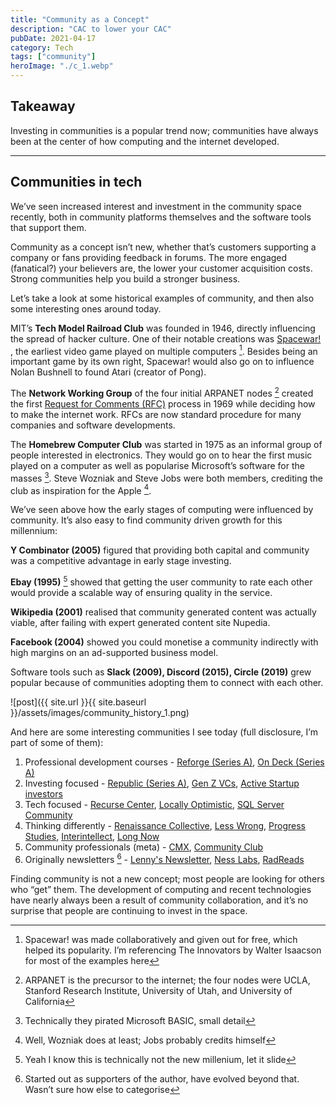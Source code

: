 ```yaml
---
title: "Community as a Concept"
description: "CAC to lower your CAC"
pubDate: 2021-04-17
category: Tech
tags: ["community"]
heroImage: "./c_1.webp"
---
```


## Takeaway

Investing in communities is a popular trend now; communities have always been at the center of how computing and the internet developed.  

---
  
## Communities in tech  

We’ve seen increased interest and investment in the community space recently, both in community platforms themselves and the software tools that support them.  
  
Community as a concept isn’t new, whether that’s customers supporting a company or fans providing feedback in forums. The more engaged (fanatical?) your believers are, the lower your customer acquisition costs. Strong communities help you build a stronger business.  
  
Let’s take a look at some historical examples of community, and then also some interesting ones around today.  
  
MIT’s **Tech Model Railroad Club** was founded in 1946, directly influencing the spread of hacker culture. One of their notable creations was [Spacewar!](https://en.wikipedia.org/wiki/Spacewar! "war") , the earliest video game played on multiple computers [^1]. Besides being an important game by its own right, Spacewar! would also go on to influence Nolan Bushnell to found Atari (creator of Pong).  
  
The **Network Working Group** of the four initial ARPANET nodes [^2] created the first [Request for Comments (RFC)](https://en.wikipedia.org/wiki/Request_for_Comments "RFC") process in 1969 while deciding how to make the internet work. RFCs are now standard procedure for many companies and software developments.  
  
The **Homebrew Computer Club** was started in 1975 as an informal group of people interested in electronics. They would go on to hear the first music played on a computer as well as popularise Microsoft’s software for the masses [^3]. Steve Wozniak and Steve Jobs were both members, crediting the club as inspiration for the Apple [^4].  
  
We’ve seen above how the early stages of computing were influenced by community. It’s also easy to find community driven growth for this millennium:  
  
**Y Combinator (2005)** figured that providing both capital and community was a competitive advantage in early stage investing.  
  
**Ebay (1995)** [^5] showed that getting the user community to rate each other would provide a scalable way of ensuring quality in the service.  
  
**Wikipedia (2001)** realised that community generated content was actually viable, after failing with expert generated content site Nupedia.  
  
**Facebook (2004)** showed you could monetise a community indirectly with high margins on an ad-supported business model.  
  
Software tools such as **Slack (2009), Discord (2015), Circle (2019)** grew popular because of communities adopting them to connect with each other.  

![post]({{ site.url }}{{ site.baseurl }}/assets/images/community_history_1.png)
  
And here are some interesting communities I see today (full disclosure, I’m part of some of them):  
  
1. Professional development courses - [Reforge (Series A)](https://www.reforge.com/ "reforge"), [On Deck (Series A)](https://www.beondeck.com/ "ond")  
2. Investing focused - [Republic (Series A)](https://republic.co/ "re"), [Gen Z VCs](https://www.genzvcs.com/ "z"), [Active Startup investors](https://twitter.com/Trace_Cohen/status/1369668169200246787?s=20 "as")
3. Tech focused - [Recurse Center](https://www.recurse.com/faq), [Locally Optimistic](https://locallyoptimistic.com/community/), [SQL Server Community](https://www.brentozar.com/archive/2017/04/chatting-slack-watch-groupby/)
4. Thinking differently - [Renaissance Collective](https://www.renaissancecollective.co/), [Less Wrong](https://www.lesswrong.com/tag/rationalist-movement), [Progress Studies](https://rootsofprogress.org/), [Interintellect](https://interintellect.com/), [Long Now](https://longnow.org/)
5. Community professionals (meta) - [CMX](https://cmxhub.com/), [Community Club](https://www.community.club/)
6. Originally newsletters [^6] - [Lenny's Newsletter](https://www.lennysnewsletter.com/), [Ness Labs](https://nesslabs.com/), [RadReads](https://radreads.co/wtf-is-radreads-1435b32a0ff9/) 
  
Finding community is not a new concept; most people are looking for others who “get” them. The development of computing and recent technologies have nearly always been a result of community collaboration, and it’s no surprise that people are continuing to invest in the space.  


[^1]: Spacewar! was made collaboratively and given out for free, which helped its popularity. I’m referencing The Innovators by Walter Isaacson for most of the examples here  
[^2]: ARPANET is the precursor to the internet; the four nodes were UCLA, Stanford Research Institute, University of Utah, and University of California    
[^3]: Technically they pirated Microsoft BASIC, small detail  
[^4]: Well, Wozniak does at least; Jobs probably credits himself  
[^5]: Yeah I know this is technically not the new millenium, let it slide  
[^6]: Started out as supporters of the author, have evolved beyond that. Wasn’t sure how else to categorise  